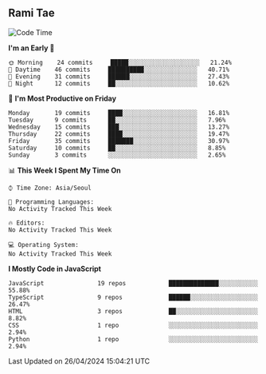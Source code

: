 ## Rami Tae

<!--START_SECTION:waka-->
![Code Time](http://img.shields.io/badge/Code%20Time-1%2C368%20hrs%2024%20mins-blue)

**I'm an Early 🐤** 

```text
🌞 Morning    24 commits     █████░░░░░░░░░░░░░░░░░░░░   21.24% 
🌆 Daytime    46 commits     ██████████░░░░░░░░░░░░░░░   40.71% 
🌃 Evening    31 commits     ██████░░░░░░░░░░░░░░░░░░░   27.43% 
🌙 Night      12 commits     ██░░░░░░░░░░░░░░░░░░░░░░░   10.62%

```
📅 **I'm Most Productive on Friday** 

```text
Monday       19 commits     ████░░░░░░░░░░░░░░░░░░░░░   16.81% 
Tuesday      9 commits      ██░░░░░░░░░░░░░░░░░░░░░░░   7.96% 
Wednesday    15 commits     ███░░░░░░░░░░░░░░░░░░░░░░   13.27% 
Thursday     22 commits     ████░░░░░░░░░░░░░░░░░░░░░   19.47% 
Friday       35 commits     ███████░░░░░░░░░░░░░░░░░░   30.97% 
Saturday     10 commits     ██░░░░░░░░░░░░░░░░░░░░░░░   8.85% 
Sunday       3 commits      ░░░░░░░░░░░░░░░░░░░░░░░░░   2.65%

```


📊 **This Week I Spent My Time On** 

```text
⌚︎ Time Zone: Asia/Seoul

💬 Programming Languages: 
No Activity Tracked This Week

🔥 Editors: 
No Activity Tracked This Week

💻 Operating System: 
No Activity Tracked This Week

```

**I Mostly Code in JavaScript** 

```text
JavaScript               19 repos            ██████████████░░░░░░░░░░░   55.88% 
TypeScript               9 repos             ██████░░░░░░░░░░░░░░░░░░░   26.47% 
HTML                     3 repos             ██░░░░░░░░░░░░░░░░░░░░░░░   8.82% 
CSS                      1 repo              ░░░░░░░░░░░░░░░░░░░░░░░░░   2.94% 
Python                   1 repo              ░░░░░░░░░░░░░░░░░░░░░░░░░   2.94%

```



 Last Updated on 26/04/2024 15:04:21 UTC
<!--END_SECTION:waka-->
